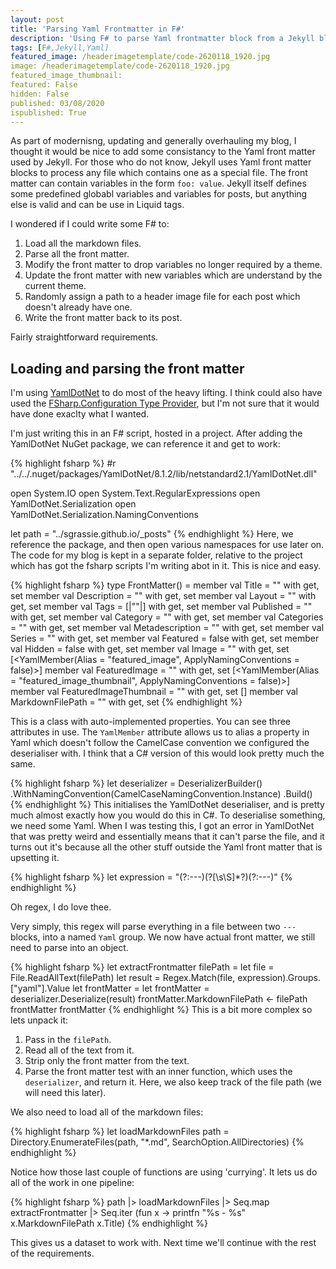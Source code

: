 ```yaml
---
layout: post
title: 'Parsing Yaml Frontmatter in F#'
description: 'Using F# to parse Yaml frontmatter block from a Jekyll blog using YamlDotNet'
tags: [F#,Jekyll,Yaml]
featured_image: /headerimagetemplate/code-2620118_1920.jpg
image: /headerimagetemplate/code-2620118_1920.jpg
featured_image_thumbnail: 
featured: False
hidden: False
published: 03/08/2020
ispublished: True
---
```

As part of modernisng, updating and generally overhauling my blog, I thought it would be nice to add some consistancy to the Yaml front matter used by Jekyll. For those who do not know, Jekyll uses Yaml front matter blocks to process any file which contains one as a special file. The front matter can contain variables in the form `foo: value`. Jekyll itself defines some predefined globabl variables and variables for posts, but anything else is valid and can be use in Liquid tags.

I wondered if I could write some F# to:

1. Load all the markdown files.
2. Parse all the front matter.
3. Modify the front matter to drop variables no longer required by a theme.
4. Update the front matter with new variables which are understand by the current theme.
5. Randomly assign a path to a header image file for each post which doesn't already have one.
4. Write the front matter back to its post.

Fairly straightforward requirements.

## Loading and parsing the front matter
I'm using [YamlDotNet](https://github.com/aaubry/YamlDotNet) to do most of the heavy lifting. I think could also have used the [FSharp.Configuration Type Provider](https://fsprojects.github.io/FSharp.Configuration/YamlConfigProvider.html), but I'm not sure that it would have done exaclty what I wanted.

I'm just writing this in an F# script, hosted in a project. After adding the YamlDotNet NuGet package, we can reference it and get to work:

{% highlight fsharp %}
#r "../../.nuget/packages/YamlDotNet/8.1.2/lib/netstandard2.1/YamlDotNet.dll"

open System.IO
open System.Text.RegularExpressions
open YamlDotNet.Serialization
open YamlDotNet.Serialization.NamingConventions

let path = "../sgrassie.github.io/_posts"
{% endhighlight %}
Here, we reference the package, and then open various namespaces for use later on. The code for my blog is kept in a separate folder, relative to the project which has got the fsharp scripts I'm writing abot in it. This is nice and easy.

{% highlight fsharp %}
type FrontMatter() =
    member val Title = "" with get, set
    member val Description = "" with get, set
    member val Layout = "" with get, set
    member val Tags = [|""|] with get, set
    member val Published = "" with get, set
    member val Category = "" with get, set
    member val Categories = "" with get, set
    member val Metadescription = "" with get, set
    member val Series = "" with get, set
    member val Featured = false with get, set
    member val Hidden = false with get, set
    member val Image = "" with get, set
    [<YamlMember(Alias = "featured_image", ApplyNamingConventions = false)>]
    member val FeaturedImage = "" with get, set
    [<YamlMember(Alias = "featured_image_thumbnail", ApplyNamingConventions = false)>]
    member val FeaturedImageThumbnail = "" with get, set
    [<YamlIgnore>]
    member val MarkdownFilePath = "" with get, set
{% endhighlight %}

This is a class with auto-implemented properties. You can see three attributes in use. The `YamlMember` attribute allows us to alias a property in Yaml which doesn't follow the CamelCase convention we configured the deserialiser with. I think that a C# version of this would look pretty much the same.

{% highlight fsharp %}
let deserializer = DeserializerBuilder()
                     .WithNamingConvention(CamelCaseNamingConvention.Instance)
                     .Build()
{% endhighlight %}
This initialises the YamlDotNet deserialiser, and is pretty much almost exactly how you would do this in C#. To deserialise something, we need some Yaml. When I was testing this, I got an error in YamlDotNet that was pretty weird and essentially means that it can't parse the file, and it turns out it's because all the other stuff outside the Yaml front matter that is upsetting it.

{% highlight fsharp %}
let expression = "(?:---)(?<yaml>[\\s\\S]*?)(?:---)"
{% endhighlight %}

Oh regex, I do love thee.

Very simply, this regex will parse everything in a file between two `---` blocks, into a named `Yaml` group. We now have actual front matter, we still need to parse into an object.

{% highlight fsharp %}
let extractFrontmatter filePath =
    let file = File.ReadAllText(filePath)
    let result = Regex.Match(file, expression).Groups.["yaml"].Value
    let frontMatter =
        let frontMatter = deserializer.Deserialize<FrontMatter>(result)
        frontMatter.MarkdownFilePath <- filePath
        frontMatter
    frontMatter
{% endhighlight %}
This is a bit more complex so lets unpack it:
1. Pass in the `filePath`.
2. Read all of the text from it.
3. Strip only the front matter from the text.
4. Parse the front matter test with an inner function, which uses the `deserializer`, and return it. Here, we also keep track of the file path (we will need this later).

We also need to load all of the markdown files:

{% highlight fsharp %}
let loadMarkdownFiles path = Directory.EnumerateFiles(path, "*.md", SearchOption.AllDirectories) 
{% endhighlight %}

Notice how those last couple of functions are using 'currying'. It lets us do all of the work in one pipeline:

{% highlight fsharp %}
path |> loadMarkdownFiles |> Seq.map extractFrontmatter |> Seq.iter (fun x -> printfn "%s - %s" x.MarkdownFilePath x.Title)
{% endhighlight %}

This gives us a dataset to work with. Next time we'll continue with the rest of the requirements.